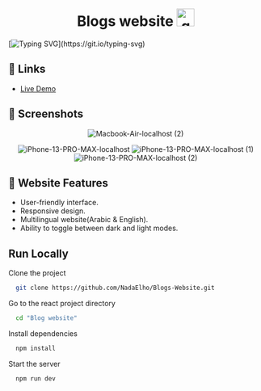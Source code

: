 <h1 align="center">Blogs website <img src="https://user-images.githubusercontent.com/74038190/216122003-1c7d9078-357a-47f5-81c7-1c4f2552e143.png" alt="quill" width="35" /></h1>

[![Typing SVG](https://readme-typing-svg.herokuapp.com?font=Fira+Code&size=30&duration=6000&pause=1000&color=af7152&multiline=true&width=1300&lines=Blogs+website+hosts+a+collection+of+article+on+various+topics.)](https://git.io/typing-svg)

## 🔗 Links
- [Live Demo](https://blogs-website-gamma.vercel.app/)
  
## 🔗 Screenshots

<div align="center">
  
  ![Macbook-Air-localhost (2)](https://github.com/NadaElho/Blogs-Website/assets/90730411/ef54b65b-25bf-4daa-bb03-135f3798c781)
  
  ![iPhone-13-PRO-MAX-localhost](https://github.com/NadaElho/Blogs-Website/assets/90730411/08e71e9c-406b-41bb-a116-1b253494522c)
  ![iPhone-13-PRO-MAX-localhost (1)](https://github.com/NadaElho/Blogs-Website/assets/90730411/983bdecf-ae19-4e0e-9f18-6b1406695a2b)
  ![iPhone-13-PRO-MAX-localhost (2)](https://github.com/NadaElho/Blogs-Website/assets/90730411/d0423fed-3705-46e0-9e9a-d466f648490e)

</div>

## 🔗 Website Features

- User-friendly interface. 
- Responsive design. 
- Multilingual website(Arabic & English). 
- Ability to toggle between dark and light modes.

## Run Locally

Clone the project

```bash
  git clone https://github.com/NadaElho/Blogs-Website.git
```

Go to the react project directory

```bash
  cd "Blog website"
```

Install dependencies

```bash
  npm install
```

Start the server

```bash
  npm run dev
```


